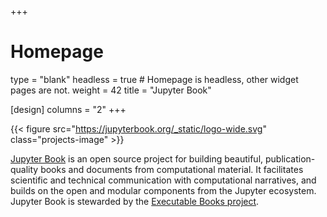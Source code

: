 +++
# Homepage
type = "blank"
headless = true  # Homepage is headless, other widget pages are not.
weight = 42
title = "Jupyter Book"

[design]
  columns = "2"
+++

{{< figure src="https://jupyterbook.org/_static/logo-wide.svg" class="projects-image" >}}

[Jupyter Book](https://jupyterbook.org) is an open source project for building beautiful, publication-quality books and documents from computational material.
It facilitates scientific and technical communication with computational narratives, and builds on the open and modular components from the Jupyter ecosystem. Jupyter Book is stewarded by the [Executable Books project](https://executablebooks.org).